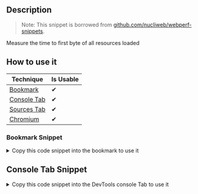 ## Description

> Note: 
> This snippet is borrowed from [github.com/nucliweb/webperf-snippets](https://github.com/nucliweb/webperf-snippets/blob/main/README.md#time-to-first-byte).

Measure the time to first byte of all resources loaded

## How to use it

<!-- START-HOW_TO[bookmark,console-tab,sources-tab,chromium] -->


| Technique   | Is Usable  |
| ----------- | ---------- |
| [Bookmark](https://github.com/push-based/web-performance-tools/blob/main/docs/how-to-use-it-with-bookmarks) |      ✔    | 
| [Console Tab](https://github.com/push-based/web-performance-tools/blob/main/docs/how-to-use-it-with-console-tab.md) |      ✔    | 
| [Sources Tab](https://github.com/push-based/web-performance-tools/blob/main/docs/how-to-use-it-with-sources-tab.md) |      ✔    | 
| [Chromium](https://github.com/push-based/web-performance-tools/blob/main/docs/how-to-use-it-with-chromium.md)       |      ✔    |
    


### Bookmark Snippet



<details>

<summary>Copy this code snippet into the bookmark to use it</summary>


```javascript

javascript:(() => {new PerformanceObserver((entryList) => {
    const entries = entryList.getEntries();
    const resourcesLoaded = [...entries].map((entry) => {
        let obj = {};
        // Some resources may have a responseStart value of 0, due
        // to the resource being cached, or a cross-origin resource
        // being served without a Timing-Allow-Origin header set.
        if (entry.responseStart > 0) {
            obj = {
                'TTFB (ms)': entry.responseStart,
                Resource: entry.name
            };
        }
        return obj;
    });
    console.table(resourcesLoaded);
}).observe({
    type: 'resource',
    buffered: true
});
})()
``` 




</details>



## Console Tab Snippet

<details>

<summary>Copy this code snippet into the DevTools console Tab to use it</summary>


```javascript

new PerformanceObserver((entryList) => {
    const entries = entryList.getEntries();
    const resourcesLoaded = [...entries].map((entry) => {
        let obj = {};
        // Some resources may have a responseStart value of 0, due
        // to the resource being cached, or a cross-origin resource
        // being served without a Timing-Allow-Origin header set.
        if (entry.responseStart > 0) {
            obj = {
                'TTFB (ms)': entry.responseStart,
                Resource: entry.name
            };
        }
        return obj;
    });
    console.table(resourcesLoaded);
}).observe({
    type: 'resource',
    buffered: true
});

``` 




</details>




<!-- END-HOW_TO -->








































































































